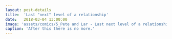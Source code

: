 ```yaml
---
layout: post-details
title:  'Last "next" level of a relationship'
date:   2018-03-04 13:00:00
image: 'assets/comics/5_Pete and Lar - Last next level of a relationship.jpg'
caption: 'After this there is no more.'
---
```

